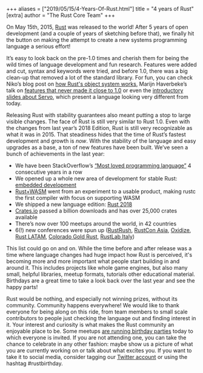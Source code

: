 +++
aliases = ["2019/05/15/4-Years-Of-Rust.html"]
title = "4 years of Rust"
[extra]
author = "The Rust Core Team"
+++

On May 15th, 2015, [Rust][rust-release] was released to the world! After 5 years of open development (and a couple of years of sketching before that), we finally hit the button on making the attempt to create a new systems programming language a serious effort!

It’s easy to look back on the pre-1.0 times and cherish them for being the wild times of language development and fun research. Features were added and cut, syntax and keywords were tried, and before 1.0, there was a big clean-up that removed a lot of the standard library. For fun, you can check Niko’s blog post on [how Rust's object system works][rust-object-system], Marijn Haverbeke’s talk on [features that never made it close to 1.0][marijn-rustfest] or even the [introductory slides about Servo][servo-introduction], which present a language looking very different from today.

Releasing Rust with stability guarantees also meant putting a stop to large visible changes. The face of Rust is still very similar to Rust 1.0. Even with the changes from last year’s 2018 Edition, Rust is still very recognizable as what it was in 2015. That steadiness hides that the time of Rust’s fastest development and growth is *now*. With the stability of the language and easy upgrades as a base, a ton of new features have been built. We’ve seen a bunch of achievements in the last year:

- We have been StackOverflow’s [“Most loved programming language”][stackoverflow] 4 consecutive years in a row
- We opened up a whole new area of development for stable Rust: [embedded development][rust-embedded]
- [Rust+WASM][rust-wasm] went from an experiment to a usable product, making rustc the first compiler with focus on supporting WASM
- We shipped a new language edition: [Rust 2018][rust-2018]
- [Crates.io][crates-io] passed a billion downloads and has over 25,000 crates available
- There’s now over 100 meetups around the world, in 42 countries
- 6(!) new conferences were spun up ([RustRush][rustrush], [RustCon Asia][rustcon-asia], [Oxidize][oxidize], [Rust LATAM][rust-latam], [Colorado Gold Rust][coloradogoldrust], [RustLab Italy][rustlab])

This list could go on and on. While the time before and after release was a time where language changes had huge impact how Rust is perceived, it's becoming more and more important what people start building in and around it. This includes projects like whole game engines, but also many small, helpful libraries, meetup formats, tutorials other educational material. Birthdays are a great time to take a look back over the last year and see the happy parts!

Rust would be nothing, and especially not winning prizes, without its community. Community happens everywhere! We would like to thank everyone for being along on this ride, from team members to small scale contributors to people just checking the language out and finding interest in it. Your interest and curiosity is what makes the Rust community an enjoyable place to be. Some meetups [are running birthday parties][calendar] today to which everyone is invited. If you are not attending one, you can take the chance to celebrate in any other fashion: maybe show us a picture of what you are currently working on or talk about what excites you. If you want to take it to social media, consider tagging our [Twitter account][twitter] or using the hashtag #rustbirthday.

[rust-release]: https://blog.rust-lang.org/2015/05/15/Rust-1.0.html
[rust-object-system]: https://smallcultfollowing.com/babysteps/blog/2012/04/09/rusts-object-system/
[marijn-rustfest]: https://www.youtube.com/watch?v=olbTX95hdbg
[servo-introduction]: http://venge.net/graydon/talks/intro-talk-2.pdf
[stackoverflow]: https://insights.stackoverflow.com/survey/2019#most-loved-dreaded-and-wanted
[rust-embedded]: https://www.rust-lang.org/what/embedded
[rust-2018]: https://blog.rust-lang.org/2018/12/06/Rust-1.31-and-rust-2018.html
[rust-wasm]: https://www.rust-lang.org/what/wasm
[crates-io]: http://crates.io
[rustrush]: https://rustrush.ru/
[rustcon-asia]: https://rustcon.asia/
[oxidize]: https://oxidizeconf.com/
[coloradogoldrust]: https://cogoldrust.com/
[rustlab]: https://www.rustlab.it/
[rust-latam]: https://rustlatam.org/
[calendar]: https://calendar.google.com/calendar/embed?showTitle=0&showPrint=0&showTabs=0&showCalendars=0&mode=AGENDA&height=400&wkst=1&bgcolor=%23FFFFFF&src=apd9vmbc22egenmtu5l6c5jbfc%40group.calendar.google.com&color=%23691426&ctz=Europe%2FMadrid
[twitter]: https://twitter.com/rustlang
